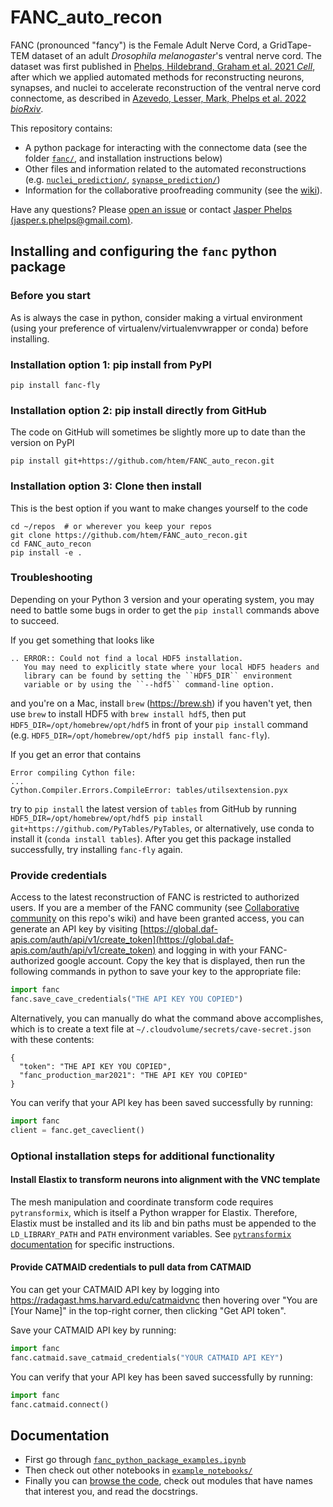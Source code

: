 # FANC_auto_recon

FANC (pronounced "fancy") is the Female Adult Nerve Cord, a GridTape-TEM dataset of an adult _Drosophila melanogaster_'s ventral nerve cord. The dataset was first published in [Phelps, Hildebrand, Graham et al. 2021 _Cell_](https://www.lee.hms.harvard.edu/phelps-hildebrand-graham-et-al-2021), after which we applied automated methods for reconstructing neurons, synapses, and nuclei to accelerate reconstruction of the ventral nerve cord connectome, as described in [Azevedo, Lesser, Mark, Phelps et al. 2022 _bioRxiv_](https://www.biorxiv.org/content/10.1101/2022.12.15.520299).

This repository contains:
- A python package for interacting with the connectome data (see the folder [`fanc/`](fanc), and installation instructions below)
- Other files and information related to the automated reconstructions (e.g. [`nuclei_prediction/`](nuclei_prediction), [`synapse_prediction/`](synapse_prediction))
- Information for the collaborative proofreading community (see the [wiki](https://github.com/htem/FANC_auto_recon/wiki)). 

Have any questions? Please [open an issue](https://github.com/htem/FANC_auto_recon/issues/new) or contact [Jasper Phelps (jasper.s.phelps@gmail.com)](https://github.com/jasper-tms).

## Installing and configuring the `fanc` python package

### Before you start

As is always the case in python, consider making a virtual environment (using your preference of virtualenv/virtualenvwrapper or conda) before installing.

### Installation option 1: pip install from PyPI

    pip install fanc-fly

### Installation option 2: pip install directly from GitHub
The code on GitHub will sometimes be slightly more up to date than the version on PyPI

    pip install git+https://github.com/htem/FANC_auto_recon.git

### Installation option 3: Clone then install
This is the best option if you want to make changes yourself to the code

    cd ~/repos  # or wherever you keep your repos
    git clone https://github.com/htem/FANC_auto_recon.git
    cd FANC_auto_recon
    pip install -e .

### Troubleshooting
Depending on your Python 3 version and your operating system, you may need to battle some bugs in order to get the `pip install` commands above to succeed.

If you get something that looks like

    .. ERROR:: Could not find a local HDF5 installation.
       You may need to explicitly state where your local HDF5 headers and
       library can be found by setting the ``HDF5_DIR`` environment
       variable or by using the ``--hdf5`` command-line option.

and you're on a Mac, install `brew` (https://brew.sh) if you haven't yet, then use `brew` to install HDF5 with `brew install hdf5`, then put `HDF5_DIR=/opt/homebrew/opt/hdf5` in front of your `pip install` command (e.g. `HDF5_DIR=/opt/homebrew/opt/hdf5 pip install fanc-fly`).

If you get an error that contains

    Error compiling Cython file:
    ...
    Cython.Compiler.Errors.CompileError: tables/utilsextension.pyx

try to `pip install` the latest version of `tables` from GitHub by running `HDF5_DIR=/opt/homebrew/opt/hdf5 pip install git+https://github.com/PyTables/PyTables`, or alternatively, use conda to install it (`conda install tables`). After you get this package installed successfully, try installing `fanc-fly` again.

### Provide credentials

Access to the latest reconstruction of FANC is restricted to authorized users. If you are a member of the FANC community (see [Collaborative community](../../wiki#collaborative-community) on this repo's wiki) and have been granted access, you can generate an API key by visiting [https://global.daf-apis.com/auth/api/v1/create_token](https://global.daf-apis.com/auth/api/v1/create_token) and logging in with your FANC-authorized google account. Copy the key that is displayed, then run the following commands in python to save your key to the appropriate file:
```python
import fanc
fanc.save_cave_credentials("THE API KEY YOU COPIED")
```

Alternatively, you can manually do what the command above accomplishes, which is to create a text file at `~/.cloudvolume/secrets/cave-secret.json` with these contents:

    {
      "token": "THE API KEY YOU COPIED",
      "fanc_production_mar2021": "THE API KEY YOU COPIED"
    }

You can verify that your API key has been saved successfully by running:
```python
import fanc
client = fanc.get_caveclient()
```

### Optional installation steps for additional functionality

#### Install Elastix to transform neurons into alignment with the VNC template
The mesh manipulation and coordinate transform code requires `pytransformix`, which is itself a Python wrapper for Elastix. Therefore, Elastix must be installed and its lib and bin paths must be appended to the `LD_LIBRARY_PATH` and `PATH` environment variables. See [`pytransformix` documentation](https://github.com/jasper-tms/pytransformix#installation) for specific instructions.

#### Provide CATMAID credentials to pull data from CATMAID
You can get your CATMAID API key by logging into https://radagast.hms.harvard.edu/catmaidvnc then hovering over "You are [Your Name]" in the top-right corner, then clicking "Get API token".

Save your CATMAID API key by running:
```python
import fanc
fanc.catmaid.save_catmaid_credentials("YOUR CATMAID API KEY")
```

You can verify that your API key has been saved successfully by running:
```python
import fanc
fanc.catmaid.connect()
```

## Documentation
- First go through [`fanc_python_package_examples.ipynb`](https://github.com/htem/FANC_auto_recon/blob/main/example_notebooks/fanc_python_package_examples.ipynb)
- Then check out other notebooks in [`example_notebooks/`](https://github.com/htem/FANC_auto_recon/tree/main/example_notebooks)
- Finally you can [browse the code](https://github.com/htem/FANC_auto_recon/tree/main/fanc), check out modules that have names that interest you, and read the docstrings.
